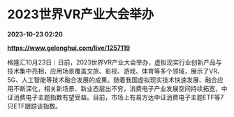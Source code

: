 # 2023世界VR产业大会举办

**2023-10-23 02:20**

**https://www.gelonghui.com/live/1257119**

格隆汇10月23日｜日前，2023世界VR产业大会举办，虚拟现实行业创新产品与技术集中亮相，应用场景覆盖文旅、影视、游戏、体育等多个领域，展示了VR、5G、人工智能等技术融合发展的成果。随着我国虚拟现实技术快速发展、融合应用不断深化，相关新场景、新业态层出不穷，消费电子产业发展空间持续拓宽，中证消费电子主题指数有望受益。目前，市场上有易方达中证消费电子主题ETF等7只ETF跟踪该指数。